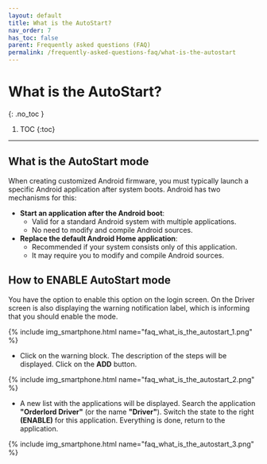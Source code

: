 ```yaml
---
layout: default
title: What is the AutoStart?
nav_order: 7
has_toc: false
parent: Frequently asked questions (FAQ)
permalink: /frequently-asked-questions-faq/what-is-the-autostart
---
```


# What is the AutoStart?
{: .no_toc }

1. TOC
{:toc}

---

## What is the AutoStart mode
When creating customized Android firmware, you must typically launch a specific Android application after system boots. Android has two mechanisms for this:
- **Start an application after the Android boot**:
	- Valid for a standard Android system with multiple applications.
	- No need to modify and compile Android sources.
- **Replace the default Android Home application**:
	- Recommended if your system consists only of this application.
	- It may require you to modify and compile Android sources.

## How to ENABLE AutoStart mode
You have the option to enable this option on the login screen. On the Driver screen is also displaying the warning notification label, which is informing that you should enable the mode. 

{% include img_smartphone.html name="faq_what_is_the_autostart_1.png" %}

- Click on the warning block. The description of the steps will be displayed. Click on the <span class="text-green-200">**ADD**</span> button.

{% include img_smartphone.html name="faq_what_is_the_autostart_2.png" %}

- A new list with the applications will be displayed. Search the application **"Orderlord Driver"** (or the name **"Driver"**). Switch the state to the right **(ENABLE)** for this application. Everything is done, return to the application.

{% include img_smartphone.html name="faq_what_is_the_autostart_3.png" %}